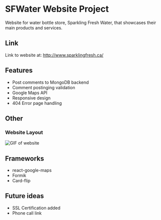 # SFWater Website Project

Website for water bottle store, Sparkling Fresh Water, that showcases their main products and services.

## Link
Link to website at: http://www.sparklingfresh.ca/

## Features
* Post comments to MongoDB backend
* Comment postinging validation
* Google Maps API
* Responsive design
* 404 Error page handling

## Other
### Website Layout
![GIF of website](https://github.com/AlKL/SFWater-Website-Project/blob/main/frontend/src/images/chrome-capture.gif)

## Frameworks
* react-google-maps
* Formik
* Card-flip

## Future ideas
* SSL Certification added
* Phone call link
